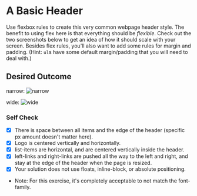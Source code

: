 # A Basic Header

Use flexbox rules to create this very common webpage header style. The benefit to using flex here is that everything should be _flexible_. Check out the two screenshots below to get an idea of how it should scale with your screen. Besides flex rules, you'll also want to add some rules for margin and padding. (Hint: `ul`s have some default margin/padding that you will need to deal with.)

## Desired Outcome

narrow:
![narrow](./desired-outcome-narrow.png)

wide: 
![wide](./desired-outcome-wide.png)

### Self Check
- [x] There is space between all items and the edge of the header (specific px amount doesn't matter here).
- [x] Logo is centered vertically and horizontally.
- [x] list-items are horizontal, and are centered vertically inside the header.
- [x] left-links and right-links are pushed all the way to the left and right, and stay at the edge of the header when the page is resized.
- [x] Your solution does not use floats, inline-block, or absolute positioning.

- Note: For this exercise, it's completely acceptable to not match the font-family.